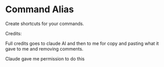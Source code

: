 # Command Alias
Create shortcuts for your commands.












Credits:

Full credits goes to claude AI and then to me for copy and pasting what it gave to me and removing comments.

Claude gave me permission to do this
